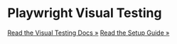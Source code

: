 # Playwright Visual Testing

[Read the Visual Testing Docs »](./playwright-visual-testing.md)
[Read the Setup Guide »](./playwright-setup-guide.md)